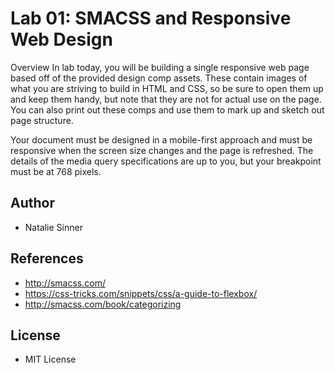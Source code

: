 # Lab 01: SMACSS and Responsive Web Design
Overview
In lab today, you will be building a single responsive web page based off of the provided design comp assets. These contain images of what you are striving to build in HTML and CSS, so be sure to open them up and keep them handy, but note that they are not for actual use on the page. You can also print out these comps and use them to mark up and sketch out page structure.

Your document must be designed in a mobile-first approach and must be responsive when the screen size changes and the page is refreshed. The details of the media query specifications are up to you, but your breakpoint must be at 768 pixels.


## Author
- Natalie Sinner

## References
- http://smacss.com/
- https://css-tricks.com/snippets/css/a-guide-to-flexbox/
- http://smacss.com/book/categorizing

## License
- MIT License